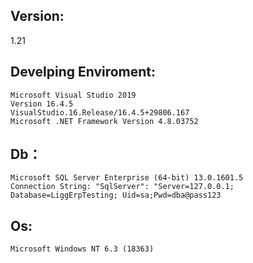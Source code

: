 ## Version: 	
1.21 
	
## Develping Enviroment:
	Microsoft Visual Studio 2019
	Version 16.4.5
	VisualStudio.16.Release/16.4.5+29806.167
	Microsoft .NET Framework Version 4.8.03752

## Db：
	Microsoft SQL Server Enterprise (64-bit) 13.0.1601.5
 	Connection String: "SqlServer": "Server=127.0.0.1; Database=LiggErpTesting; Uid=sa;Pwd=dba@pass123


## Os: 
	Microsoft Windows NT 6.3 (18363)



	